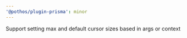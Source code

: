 ```yaml
---
'@pothos/plugin-prisma': minor
---
```


Support setting max and default cursor sizes based in args or context
